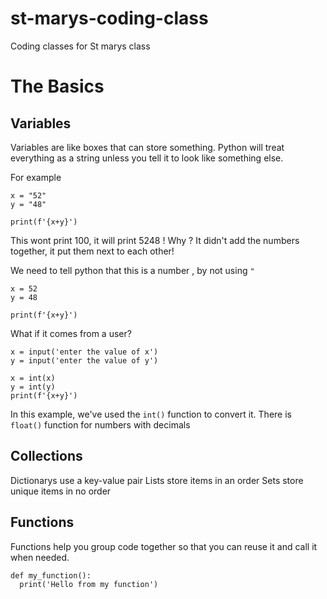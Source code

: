 # st-marys-coding-class
Coding classes for St marys class


# The Basics

## Variables

Variables are like boxes that can store something. Python will treat everything as a string unless you tell it to look like something else.

For example

```
x = "52"
y = "48"

print(f'{x+y}')

```

This wont print 100, it will print 5248 ! Why ? It didn't add the numbers together, it put them next to each other!

We need to tell python that this is a number , by not using `"`

```
x = 52
y = 48

print(f'{x+y}')

```

What if it comes from a user?

```
x = input('enter the value of x')
y = input('enter the value of y')

x = int(x)
y = int(y)
print(f'{x+y}')

```

In this example, we've used the `int()` function to convert it. There is `float()`  function for numbers with decimals


## Collections

Dictionarys use a key-value pair
Lists store items in an order
Sets store unique items in no order


## Functions

Functions help you group code together so that you can reuse it and call it when needed.

```
def my_function():
  print('Hello from my function')
```
